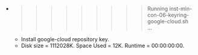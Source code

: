 * >>>>>>>>> Running inst-min-con-06-keyring-google-cloud.sh ...
  * Install google-cloud repository key.
  * Disk size = 1112028K. Space Used = 12K. Runtime = 00:00:00:00.
